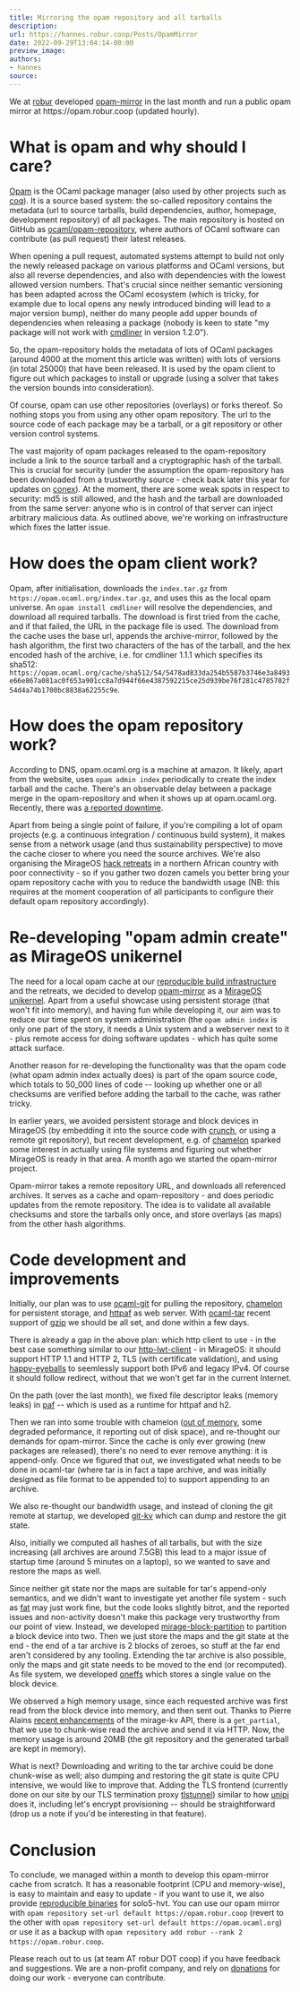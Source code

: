 ```yaml
---
title: Mirroring the opam repository and all tarballs
description:
url: https://hannes.robur.coop/Posts/OpamMirror
date: 2022-09-29T13:04:14-00:00
preview_image:
authors:
- hannes
source:
---
```


<p>We at <a href="https://robur.coop">robur</a> developed <a href="https://git.robur.coop/robur/opam-mirror">opam-mirror</a> in the last month and run a public opam mirror at https://opam.robur.coop (updated hourly).</p>
<h1>What is opam and why should I care?</h1>
<p><a href="https://opam.ocaml.org">Opam</a> is the OCaml package manager (also used by other projects such as <a href="https://coq.inria.fr">coq</a>). It is a source based system: the so-called repository contains the metadata (url to source tarballs, build dependencies, author, homepage, development repository) of all packages. The main repository is hosted on GitHub as <a href="https://github.com/ocaml/opam-repository">ocaml/opam-repository</a>, where authors of OCaml software can contribute (as pull request) their latest releases.</p>
<p>When opening a pull request, automated systems attempt to build not only the newly released package on various platforms and OCaml versions, but also all reverse dependencies, and also with dependencies with the lowest allowed version numbers. That's crucial since neither semantic versioning has been adapted across the OCaml ecosystem (which is tricky, for example due to local opens any newly introduced binding will lead to a major version bump), neither do many people add upper bounds of dependencies when releasing a package (nobody is keen to state "my package will not work with <a href="https://erratique.ch/software/cmdliner">cmdliner</a> in version 1.2.0").</p>
<p>So, the opam-repository holds the metadata of lots of OCaml packages (around 4000 at the moment this article was written) with lots of versions (in total 25000) that have been released. It is used by the opam client to figure out which packages to install or upgrade (using a solver that takes the version bounds into consideration).</p>
<p>Of course, opam can use other repositories (overlays) or forks thereof. So nothing stops you from using any other opam repository. The url to the source code of each package may be a tarball, or a git repository or other version control systems.</p>
<p>The vast majority of opam packages released to the opam-repository include a link to the source tarball and a cryptographic hash of the tarball. This is crucial for security (under the assumption the opam-repository has been downloaded from a trustworthy source - check back later this year for updates on <a href="https://hannes.robur.coop/Posts/Conex">conex</a>). At the moment, there are some weak spots in respect to security: md5 is still allowed, and the hash and the tarball are downloaded from the same server: anyone who is in control of that server can inject arbitrary malicious data. As outlined above, we're working on infrastructure which fixes the latter issue.</p>
<h1>How does the opam client work?</h1>
<p>Opam, after initialisation, downloads the <code>index.tar.gz</code> from <code>https://opam.ocaml.org/index.tar.gz</code>, and uses this as the local opam universe. An <code>opam install cmdliner</code> will resolve the dependencies, and download all required tarballs. The download is first tried from the cache, and if that failed, the URL in the package file is used. The download from the cache uses the base url, appends the archive-mirror, followed by the hash algorithm, the first two characters of the has of the tarball, and the hex encoded hash of the archive, i.e. for cmdliner 1.1.1 which specifies its sha512: <code>https://opam.ocaml.org/cache/sha512/54/5478ad833da254b5587b3746e3a8493e66e867a081ac0f653a901cc8a7d944f66e4387592215ce25d939be76f281c4785702f54d4a74b1700bc8838a62255c9e</code>.</p>
<h1>How does the opam repository work?</h1>
<p>According to DNS, opam.ocaml.org is a machine at amazon. It likely, apart from the website, uses <code>opam admin index</code> periodically to create the index tarball and the cache. There's an observable delay between a package merge in the opam-repository and when it shows up at opam.ocaml.org. Recently, there was <a href="https://discuss.ocaml.org/t/opam-ocaml-org-is-currently-down-is-that-where-indices-are-kept-still/">a reported downtime</a>.</p>
<p>Apart from being a single point of failure, if you're compiling a lot of opam projects (e.g. a continuous integration / continuous build system), it makes sense from a network usage (and thus sustainability perspective) to move the cache closer to where you need the source archives. We're also organising the MirageOS <a href="http://retreat.mirage.io">hack retreats</a> in a northern African country with poor connectivity - so if you gather two dozen camels you better bring your opam repository cache with you to reduce the bandwidth usage (NB: this requires at the moment cooperation of all participants to configure their default opam repository accordingly).</p>
<h1>Re-developing "opam admin create" as MirageOS unikernel</h1>
<p>The need for a local opam cache at our <a href="https://builds.robur.coop">reproducible build infrastructure</a> and the retreats, we decided to develop <a href="https://git.robur.coop/robur/opam-mirror">opam-mirror</a> as a <a href="https://mirage.io">MirageOS unikernel</a>. Apart from a useful showcase using persistent storage (that won't fit into memory), and having fun while developing it, our aim was to reduce our time spent on system administration (the <code>opam admin index</code> is only one part of the story, it needs a Unix system and a webserver next to it - plus remote access for doing software updates - which has quite some attack surface.</p>
<p>Another reason for re-developing the functionality was that the opam code (what opam admin index actually does) is part of the opam source code, which totals to 50_000 lines of code -- looking up whether one or all checksums are verified before adding the tarball to the cache, was rather tricky.</p>
<p>In earlier years, we avoided persistent storage and block devices in MirageOS (by embedding it into the source code with <a href="https://github.com/mirage/ocaml-crunch">crunch</a>, or using a remote git repository), but recent development, e.g. of <a href="https://somerandomidiot.com/blog/2022/03/04/chamelon/">chamelon</a> sparked some interest in actually using file systems and figuring out whether MirageOS is ready in that area. A month ago we started the opam-mirror project.</p>
<p>Opam-mirror takes a remote repository URL, and downloads all referenced archives. It serves as a cache and opam-repository - and does periodic updates from the remote repository. The idea is to validate all available checksums and store the tarballs only once, and store overlays (as maps) from the other hash algorithms.</p>
<h1>Code development and improvements</h1>
<p>Initially, our plan was to use <a href="https://github.com/mirage/ocaml-git">ocaml-git</a> for pulling the repository, <a href="https://github.com/yomimono/chamelon">chamelon</a> for persistent storage, and <a href="https://github.com/inhabitedtype/httpaf">httpaf</a> as web server. With <a href="https://github.com/mirage/ocaml-tar">ocaml-tar</a> recent support of <a href="https://github.com/mirage/ocaml-tar/pull/88">gzip</a> we should be all set, and done within a few days.</p>
<p>There is already a gap in the above plan: which http client to use - in the best case something similar to our <a href="https://github.com/roburio/http-lwt-client">http-lwt-client</a> - in MirageOS: it should support HTTP 1.1 and HTTP 2, TLS (with certificate validation), and using <a href="https://github.com/roburio/happy-eyeballs">happy-eyeballs</a> to seemlessly support both IPv6 and legacy IPv4. Of course it should follow redirect, without that we won't get far in the current Internet.</p>
<p>On the path (over the last month), we fixed file descriptor leaks (memory leaks) in <a href="https://github.com/dinosaure/paf-le-chien">paf</a> -- which is used as a runtime for httpaf and h2.</p>
<p>Then we ran into some trouble with chamelon (<a href="https://github.com/yomimono/chamelon/issues/11">out of memory</a>, some degraded peformance, it reporting out of disk space), and re-thought our demands for opam-mirror. Since the cache is only ever growing (new packages are released), there's no need to ever remove anything: it is append-only. Once we figured that out, we investigated what needs to be done in ocaml-tar (where tar is in fact a tape archive, and was initially designed as file format to be appended to) to support appending to an archive.</p>
<p>We also re-thought our bandwidth usage, and instead of cloning the git remote at startup, we developed <a href="https://git.robur.coop/robur/git-kv">git-kv</a> which can dump and restore the git state.</p>
<p>Also, initially we computed all hashes of all tarballs, but with the size increasing (all archives are around 7.5GB) this lead to a major issue of startup time (around 5 minutes on a laptop), so we wanted to save and restore the maps as well.</p>
<p>Since neither git state nor the maps are suitable for tar's append-only semantics, and we didn't want to investigate yet another file system - such as <a href="https://github.com/mirage/ocaml-fat">fat</a> may just work fine, but the code looks slightly bitrot, and the reported issues and non-activity doesn't make this package very trustworthy from our point of view. Instead, we developed <a href="https://github.com/reynir/mirage-block-partition">mirage-block-partition</a> to partition a block device into two. Then we just store the maps and the git state at the end - the end of a tar archive is 2 blocks of zeroes, so stuff at the far end aren't considered by any tooling. Extending the tar archive is also possible, only the maps and git state needs to be moved to the end (or recomputed). As file system, we developed <a href="https://git.robur.coop/reynir/oneffs">oneffs</a> which stores a single value on the block device.</p>
<p>We observed a high memory usage, since each requested archive was first read from the block device into memory, and then sent out. Thanks to Pierre Alains <a href="https://github.com/mirage/mirage-kv/pull/28">recent enhancements</a> of the mirage-kv API, there is a <code>get_partial</code>, that we use to chunk-wise read the archive and send it via HTTP. Now, the memory usage is around 20MB (the git repository and the generated tarball are kept in memory).</p>
<p>What is next? Downloading and writing to the tar archive could be done chunk-wise as well; also dumping and restoring the git state is quite CPU intensive, we would like to improve that. Adding the TLS frontend (currently done on our site by our TLS termination proxy <a href="https://github.com/roburio/tlstunnel">tlstunnel</a>) similar to how <a href="https://github.com/roburio/unipi">unipi</a> does it, including let's encrypt provisioning -- should be straightforward (drop us a note if you'd be interesting in that feature).</p>
<h1>Conclusion</h1>
<p>To conclude, we managed within a month to develop this opam-mirror cache from scratch. It has a reasonable footprint (CPU and memory-wise), is easy to maintain and easy to update - if you want to use it, we also provide <a href="https://builds.robur.coop/job/opam-mirror">reproducible binaries</a> for solo5-hvt. You can use our opam mirror with <code>opam repository set-url default https://opam.robur.coop</code> (revert to the other with <code>opam repository set-url default https://opam.ocaml.org</code>) or use it as a backup with <code>opam repository add robur --rank 2 https://opam.robur.coop</code>.</p>
<p>Please reach out to us (at team AT robur DOT coop) if you have feedback and suggestions. We are a non-profit company, and rely on <a href="https://robur.coop/Donate">donations</a> for doing our work - everyone can contribute.</p>

